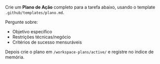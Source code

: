 Crie um **Plano de Ação** completo para a tarefa abaixo, usando o template `.github/templates/plano.md`.

Pergunte sobre:
- Objetivo específico
- Restrições técnicas/negócio  
- Critérios de sucesso mensuráveis

Depois crie o plano em `/workspace-plans/active/` e registre no índice de memória.
